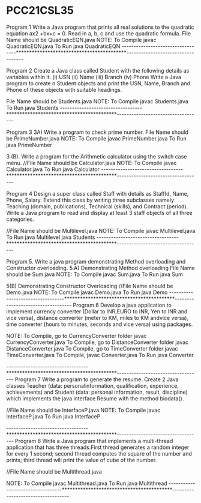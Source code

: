 # PCC21CSL35

Program 1 
Write a Java program that prints all real solutions to the quadratic equation ax2 +bx+c = 0. Read in a, b, c and use the quadratic formula.
File Name should be QuadraticEQN.java
NOTE:
To Compile
javac QuadraticEQN.java
To Run
java QuadraticEQN
----------------------------------******************************************-----------------------------------

Program 2 
Create a Java class called Student with the following details as variables within it.
(i) USN
(ii) Name
(iii) Branch
(iv) Phone
Write a Java program to create n Student objects and print the USN, Name, Branch and Phone of these objects with suitable headings.

File Name should be Students.java
NOTE:
To Compile
javac Students.java
To Run
java Students
----------------------------------******************************************-----------------------------------

Program 3
3A) Write a program to check prime number.
File Name should be PrimeNumber.java
NOTE:
To Compile
javac PrimeNumber.java
To Run
java PrimeNumber

3 (B). Write a program for the Arithmetic calculator using the switch case menu.
//File Name should be Calculator.java
NOTE:
To Compile
javac Calculator.java
To Run
java Calculator
----------------------------------******************************************-----------------------------------


Program 4 
Design a super class called Staff with details as StaffId, Name, Phone, Salary. Extend this class by writing three subclasses namely Teaching (domain, publications), Technical (skills), and Contract (period). Write a Java program to read and display at least 3 staff objects of all three categories.

//File Name should be Multilevel.java
NOTE:
To Compile
javac Multilevel.java
To Run
java Multilevel
java Students
----------------------------------******************************************-----------------------------------

Program 5. Write a java program demonstrating Method overloading and Constructor overloading.
5.A) Demonstrating Method overloading
File Name should be Sum.java
NOTE:
To Compile
javac Sum.java
To Run
java Sum

5(B) Demonstrating Constructor Overloading
//File Name should be Demo.java
NOTE:
To Compile
javac Demo.java
To Run
java Demo
----------------------------------******************************************-----------------------------------
Program 6
Develop a java application to implement currency converter (Dollar to INR,EURO to INR, Yen to INR and vice versa), distance converter (meter to KM, miles to KM andvice versa), time converter (hours to minutes, seconds and vice versa) using packages.

NOTE:
To Compile, go to CurrencyConverter folder
javac CurrencyConverter.java
To Compile, go to DistanceConverter folder
javac DistanceConverter.java
To Compile, go to TimeConverter folder
javac TimeConverter.java
To Compile,
javac Converter.java
To Run
java Converter

----------------------------------******************************************-----------------------------------
Program 7
Write a program to generate the resume. Create 2 Java classes Teacher (data: personalinformation, qualification, experience, achievements) and Student (data: personal information, result, discipline) which implements the java interface Resume with the
method biodata().

//File Name should be InterfaceP.java
NOTE:
To Compile
javac InterfaceP.java
To Run
java InterfaceP

----------------------------------******************************************-----------------------------------
Program 8
Write a Java program that implements a multi-thread application that has three threads.First thread generates a random integer for every 1 second; second thread computes the square of the number and prints; third thread will print the value of cube of the number.

//File Name should be Multithread.java

NOTE:
To Compile
javac Multithread.java
To Run
java Multithread
----------------------------------******************************************-----------------------------------



